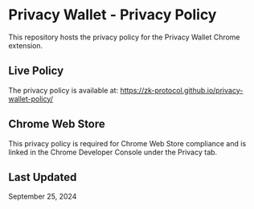 # Privacy Wallet - Privacy Policy

This repository hosts the privacy policy for the Privacy Wallet Chrome extension.

## Live Policy

The privacy policy is available at: https://zk-protocol.github.io/privacy-wallet-policy/

## Chrome Web Store

This privacy policy is required for Chrome Web Store compliance and is linked in the Chrome Developer Console under the Privacy tab.

## Last Updated

September 25, 2024